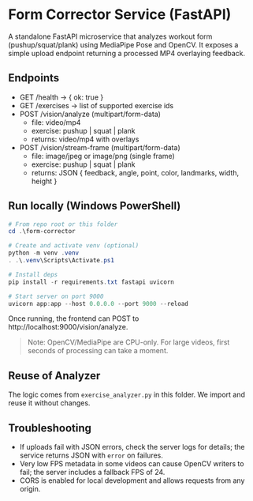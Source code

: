 # Form Corrector Service (FastAPI)

A standalone FastAPI microservice that analyzes workout form (pushup/squat/plank) using MediaPipe Pose and OpenCV. It exposes a simple upload endpoint returning a processed MP4 overlaying feedback.

## Endpoints
- GET /health → { ok: true }
- GET /exercises → list of supported exercise ids
- POST /vision/analyze (multipart/form-data)
  - file: video/mp4
  - exercise: pushup | squat | plank
  - returns: video/mp4 with overlays
- POST /vision/stream-frame (multipart/form-data)
  - file: image/jpeg or image/png (single frame)
  - exercise: pushup | squat | plank
  - returns: JSON { feedback, angle, point, color, landmarks, width, height }

## Run locally (Windows PowerShell)

```powershell
# From repo root or this folder
cd .\form-corrector

# Create and activate venv (optional)
python -m venv .venv
. .\.venv\Scripts\Activate.ps1

# Install deps
pip install -r requirements.txt fastapi uvicorn

# Start server on port 9000
uvicorn app:app --host 0.0.0.0 --port 9000 --reload
```

Once running, the frontend can POST to http://localhost:9000/vision/analyze.

> Note: OpenCV/MediaPipe are CPU-only. For large videos, first seconds of processing can take a moment.

## Reuse of Analyzer
The logic comes from `exercise_analyzer.py` in this folder. We import and reuse it without changes.

## Troubleshooting
- If uploads fail with JSON errors, check the server logs for details; the service returns JSON with `error` on failures.
- Very low FPS metadata in some videos can cause OpenCV writers to fail; the server includes a fallback FPS of 24.
- CORS is enabled for local development and allows requests from any origin.
